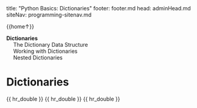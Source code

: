 <frontmatter>
title: "Python Basics: Dictionaries"
footer: footer.md
head: adminHead.md
siteNav: programming-sitenav.md
</frontmatter>

<include src="../../common/header.md" />

<div class="website-content" id="main">
<div id="toc">

{{home↑}}
* [**Dictionaries**](#lists)
  * [The Dictionary Data Structure](#the-dictionary-data-structure)
  * [Working with Dictionaries](#working-with-dictionaries)
  * [Nested Dictionaries](#nested-dictionaries)

  
</div>
<div id="main">

# Dictionaries

<include src="../dictionaries-intro/text.md" />{{ hr_double }}
<include src="../dictionaries-workingWith/text.md" />{{ hr_double }}
<include src="../dictionaries-nested/text.md" />{{ hr_double }}

</div>
</div>